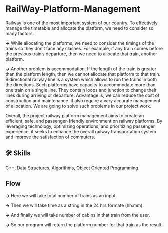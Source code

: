 
# RailWay-Platform-Management

Railway is one of the most important system of our country. To effectively manage the timetable and allocate the platform, we need to consider so many factors.

**->** While allocating the platforms, we need to consider the timings of the trains so they don’t face any clashes. For example, if any train comes before the previous train’s departure, then we need to allocate that train, another platform. 

**->** Another problem is accommodation. If the length of the train is greater than the platform length, then we cannot allocate that platform to that train. Bidirectional railway line is a system which allows to run the trains in both the directions. Such platforms have capacity to accommodate more than one train on a single line. They contain loops and junction to change their lines during arriving or departure. Advantage is, we can reduce the cost of construction and maintenance. It also require a very accurate management of allocation. We are going to solve such problems in our project work.

Overall, the project railway platform management aims to create an efficient, safe, and passenger-friendly environment on railway platforms. By leveraging technology, optimizing operations, and prioritizing passenger experience, it seeks to enhance the overall railway transportation system and improve the satisfaction of commuters.
## 🛠 Skills

C++, Data Structures, Algorithms, Object Oriented Programming


## Flow

**->** Here we will take total number of trains as an input.

**->** Then we will take time as a string in the 24 hrs formate (hh:mm).

**->** And finally we will take number of cabins in that train from the user.

**->** So our program will return the platform number for that train as the result.
